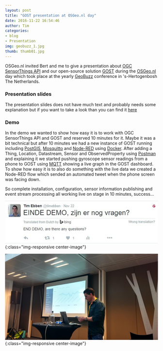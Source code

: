 ```yaml
---
layout: post
title: "GOST presentation at OSGeo.nl day"
date: 2016-11-22 16:54:46
author: Tim
categories: 
- blog 
- Presentation
img: geobuzz_1.jpg
thumb: thumb01.jpg
---
```


OSGeo.nl invited Bert and me to give a presentation about [OGC SensorThings API](https://github.com/opengeospatial/sensorthings) and our open-source solution [GOST](https://github.com/geodan/gost) during the [OSGeo.nl](https://osgeo.nl/) day which took place at the yearly [GeoBuzz](http://geobuzz.nl/) conference in 's-Hertogenbosh The Netherlands.
<!--more-->

### Presentation slides
The presentation slides does not have much text and probably needs some explanation but if you want to take a look than you can find it [here](https://docs.google.com/a/geodan.nl/presentation/d/1THqF9LFUiNv6voH05IPtdPQhcp1wcRG5szBvtW4Mkmg/edit?usp=sharing) 

### Demo
In the demo we wanted to show how easy it is to work with OGC SensorThings API and GOST and reserved 10 minutes for it.
Maybe it was a bit technical but after 10 minutes we had a new instance of GOST running including [PostGIS](http://www.postgis.net/), [Mosquitto](https://mosquitto.org/) 
and [Node-RED](https://nodered.org/) using [Docker](https://www.docker.com/). After adding a Thing, Location, Datastream, Sensor and ObservedProperty using [Postman](https://www.getpostman.com/) and explaining it
we started pushing gyroscope sensor readings from a phone to GOST using [MQTT](http://mqtt.org) showing a live graph in the GOST dashboard. 
To show how easy it is to also do something with the live data we created a Node-RED flow which sended an
automated tweet when the phone screen was facing down.

So complete installation, configuration, sensor information publishing and event stream processing all working live on stage in 10 minutes, success...

![image](/assets/img/blog/tweet_geobuzz.jpg){:class="img-responsive center-image"}

![image](/assets/img/blog/geobuzz_2.jpg){:class="img-responsive center-image"}
